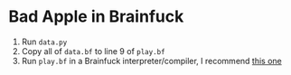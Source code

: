 # Bad Apple in Brainfuck

1. Run `data.py`
2. Copy all of `data.bf` to line 9 of `play.bf`
3. Run `play.bf` in a Brainfuck interpreter/compiler, I recommend [this one](https://www.mediafire.com/?bd155arnxzvqrj4)